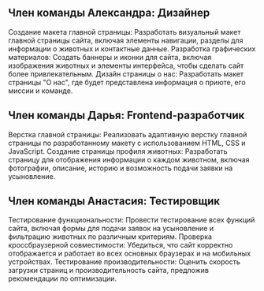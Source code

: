 ## Член команды Александра: Дизайнер
Создание макета главной страницы: Разработать визуальный макет главной страницы сайта, включая элементы навигации, разделы для информации о животных и контактные данные.
Разработка графических материалов: Создать баннеры и иконки для сайта, включая изображения животных и элементы интерфейса, чтобы сделать сайт более привлекательным.
Дизайн страницы о нас: Разработать макет страницы "О нас", где будет представлена информация о приюте, его миссии и команде.
## Член команды Дарья: Frontend-разработчик
Верстка главной страницы: Реализовать адаптивную верстку главной страницы по разработанному макету с использованием HTML, CSS и JavaScript.
Создание страницы профиля животных: Разработать страницу для отображения информации о каждом животном, включая фотографии, описание, историю и возможность подачи заявки на усыновление.
## Член команды Анастасия: Тестировщик
Тестирование функциональности: Провести тестирование всех функций сайта, включая формы для подачи заявок на усыновление и фильтрацию животных по различным критериям.
Проверка кроссбраузерной совместимости: Убедиться, что сайт корректно отображается и работает во всех основных браузерах и на мобильных устройствах.
Тестирование производительности: Оценить скорость загрузки страниц и производительность сайта, предложив рекомендации по оптимизации.
